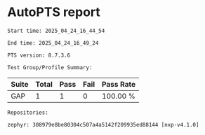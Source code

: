 # AutoPTS report

    Start time: 2025_04_24_16_44_54

    End time: 2025_04_24_16_49_24

    PTS version: 8.7.3.6

    Test Group/Profile Summary: 
|  Suite  | Total | Pass | Fail | Pass Rate|
|---------|-------|------|------|----------|
|GAP      |1      |1     |0     | 100.00 % |

    Repositories:

	zephyr: 308979e8be80304c507a4a5142f209935ed88144 [nxp-v4.1.0]
